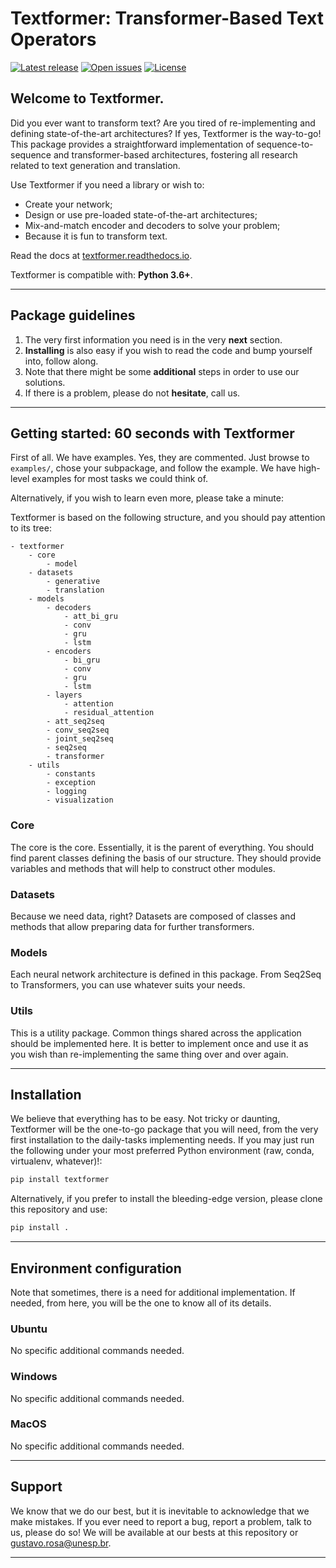 # Textformer: Transformer-Based Text Operators

[![Latest release](https://img.shields.io/github/release/gugarosa/textformer.svg)](https://github.com/gugarosa/textformer/releases)
[![Open issues](https://img.shields.io/github/issues/gugarosa/textformer.svg)](https://github.com/gugarosa/textformer/issues)
[![License](https://img.shields.io/github/license/gugarosa/textformer.svg)](https://github.com/gugarosa/textformer/blob/master/LICENSE)

## Welcome to Textformer.

Did you ever want to transform text? Are you tired of re-implementing and defining state-of-the-art architectures? If yes, Textformer is the way-to-go! This package provides a straightforward implementation of sequence-to-sequence and transformer-based architectures, fostering all research related to text generation and translation.

Use Textformer if you need a library or wish to:

* Create your network;
* Design or use pre-loaded state-of-the-art architectures;
* Mix-and-match encoder and decoders to solve your problem;
* Because it is fun to transform text.

Read the docs at [textformer.readthedocs.io](https://textformer.readthedocs.io).

Textformer is compatible with: **Python 3.6+**.

---

## Package guidelines

1. The very first information you need is in the very **next** section.
2. **Installing** is also easy if you wish to read the code and bump yourself into, follow along.
3. Note that there might be some **additional** steps in order to use our solutions.
4. If there is a problem, please do not **hesitate**, call us.

---

## Getting started: 60 seconds with Textformer

First of all. We have examples. Yes, they are commented. Just browse to `examples/`, chose your subpackage, and follow the example. We have high-level examples for most tasks we could think of.

Alternatively, if you wish to learn even more, please take a minute:

Textformer is based on the following structure, and you should pay attention to its tree:

```
- textformer
    - core
        - model
    - datasets
        - generative
        - translation
    - models
        - decoders
            - att_bi_gru
            - conv
            - gru
            - lstm
        - encoders
            - bi_gru
            - conv
            - gru
            - lstm
        - layers
            - attention
            - residual_attention
        - att_seq2seq
        - conv_seq2seq
        - joint_seq2seq
        - seq2seq
        - transformer
    - utils
        - constants
        - exception
        - logging
        - visualization
```

### Core

The core is the core. Essentially, it is the parent of everything. You should find parent classes defining the basis of our structure. They should provide variables and methods that will help to construct other modules.

### Datasets

Because we need data, right? Datasets are composed of classes and methods that allow preparing data for further transformers.

### Models

Each neural network architecture is defined in this package. From Seq2Seq to Transformers, you can use whatever suits your needs.

### Utils

This is a utility package. Common things shared across the application should be implemented here. It is better to implement once and use it as you wish than re-implementing the same thing over and over again.

---

## Installation

We believe that everything has to be easy. Not tricky or daunting, Textformer will be the one-to-go package that you will need, from the very first installation to the daily-tasks implementing needs. If you may just run the following under your most preferred Python environment (raw, conda, virtualenv, whatever)!:

```Python
pip install textformer
```

Alternatively, if you prefer to install the bleeding-edge version, please clone this repository and use:

```Python
pip install .
```

---

## Environment configuration

Note that sometimes, there is a need for additional implementation. If needed, from here, you will be the one to know all of its details.

### Ubuntu

No specific additional commands needed.

### Windows

No specific additional commands needed.

### MacOS

No specific additional commands needed.

---

## Support

We know that we do our best, but it is inevitable to acknowledge that we make mistakes. If you ever need to report a bug, report a problem, talk to us, please do so! We will be available at our bests at this repository or gustavo.rosa@unesp.br.

---
